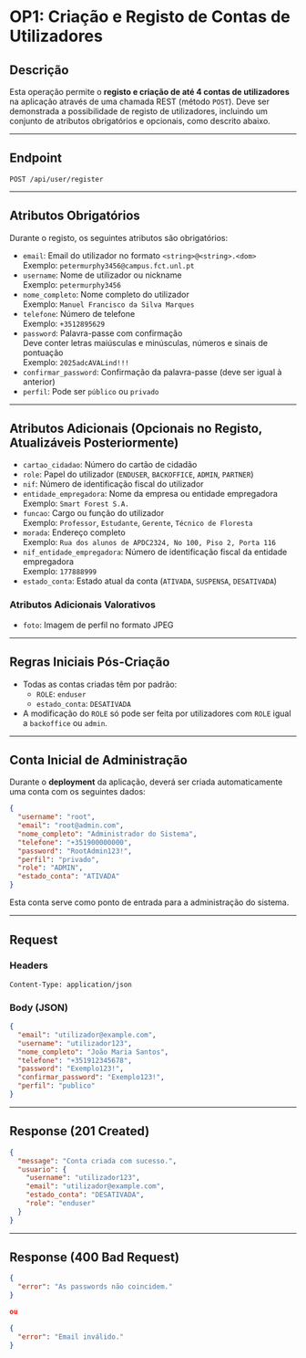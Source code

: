 # OP1: Criação e Registo de Contas de Utilizadores

## Descrição

Esta operação permite o **registo e criação de até 4 contas de utilizadores** na aplicação através de uma chamada REST (método `POST`). Deve ser demonstrada a possibilidade de registo de utilizadores, incluindo um conjunto de atributos obrigatórios e opcionais, como descrito abaixo.

---

## Endpoint

```
POST /api/user/register
```

---

## Atributos Obrigatórios

Durante o registo, os seguintes atributos são obrigatórios:

- `email`: Email do utilizador no formato `<string>@<string>.<dom>`  
  Exemplo: `petermurphy3456@campus.fct.unl.pt`
- `username`: Nome de utilizador ou nickname  
  Exemplo: `petermurphy3456`
- `nome_completo`: Nome completo do utilizador  
  Exemplo: `Manuel Francisco da Silva Marques`
- `telefone`: Número de telefone  
  Exemplo: `+3512895629`
- `password`: Palavra-passe com confirmação  
  Deve conter letras maiúsculas e minúsculas, números e sinais de pontuação  
  Exemplo: `2025adcAVALind!!!`
- `confirmar_password`: Confirmação da palavra-passe (deve ser igual à anterior)
- `perfil`: Pode ser `público` ou `privado`

---

## Atributos Adicionais (Opcionais no Registo, Atualizáveis Posteriormente)

- `cartao_cidadao`: Número do cartão de cidadão
- `role`: Papel do utilizador (`ENDUSER`, `BACKOFFICE`, `ADMIN`, `PARTNER`)
- `nif`: Número de identificação fiscal do utilizador
- `entidade_empregadora`: Nome da empresa ou entidade empregadora  
  Exemplo: `Smart Forest S.A.`
- `funcao`: Cargo ou função do utilizador  
  Exemplo: `Professor`, `Estudante`, `Gerente`, `Técnico de Floresta`
- `morada`: Endereço completo  
  Exemplo: `Rua dos alunos de APDC2324, No 100, Piso 2, Porta 116`
- `nif_entidade_empregadora`: Número de identificação fiscal da entidade empregadora  
  Exemplo: `177888999`
- `estado_conta`: Estado atual da conta (`ATIVADA`, `SUSPENSA`, `DESATIVADA`)

### Atributos Adicionais Valorativos

- `foto`: Imagem de perfil no formato JPEG

---

## Regras Iniciais Pós-Criação

- Todas as contas criadas têm por padrão:
    - `ROLE`: `enduser`
    - `estado_conta`: `DESATIVADA`
- A modificação do `ROLE` só pode ser feita por utilizadores com `ROLE` igual a `backoffice` ou `admin`.

---

## Conta Inicial de Administração

Durante o **deployment** da aplicação, deverá ser criada automaticamente uma conta com os seguintes dados:

```json
{
  "username": "root",
  "email": "root@admin.com",
  "nome_completo": "Administrador do Sistema",
  "telefone": "+351900000000",
  "password": "RootAdmin123!",
  "perfil": "privado",
  "role": "ADMIN",
  "estado_conta": "ATIVADA"
}
```

Esta conta serve como ponto de entrada para a administração do sistema.

---

## Request

### Headers

```http
Content-Type: application/json
```

### Body (JSON)

```json
{
  "email": "utilizador@example.com",
  "username": "utilizador123",
  "nome_completo": "João Maria Santos",
  "telefone": "+351912345678",
  "password": "Exemplo123!",
  "confirmar_password": "Exemplo123!",
  "perfil": "publico"
}
```

---

## Response (201 Created)

```json
{
  "message": "Conta criada com sucesso.",
  "usuario": {
    "username": "utilizador123",
    "email": "utilizador@example.com",
    "estado_conta": "DESATIVADA",
    "role": "enduser"
  }
}
```

---

## Response (400 Bad Request)

```json
{
  "error": "As passwords não coincidem."
}

ou

{
  "error": "Email inválido."
}
```